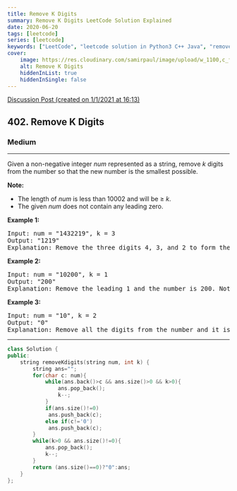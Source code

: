 ```yaml
---
title: Remove K Digits
summary: Remove K Digits LeetCode Solution Explained
date: 2020-06-20
tags: [leetcode]
series: [leetcode]
keywords: ["LeetCode", "leetcode solution in Python3 C++ Java", "remove-k-digits LeetCode Solution Explained"]
cover:
    image: https://res.cloudinary.com/samirpaul/image/upload/w_1100,c_fit,co_rgb:FFFFFF,l_text:Arial_75_bold:Remove K Digits - Solution Explained/problem-solving.webp
    alt: Remove K Digits
    hiddenInList: true
    hiddenInSingle: false
---
```



[Discussion Post (created on 1/1/2021 at 16:13)](https://leetcode.com/problems/remove-k-digits/discuss/1044925/Simple-C%2B%2B-or-Using-string-as-stack)  
<h2>402. Remove K Digits</h2><h3>Medium</h3><hr><div><p>Given a non-negative integer <i>num</i> represented as a string, remove <i>k</i> digits from the number so that the new number is the smallest possible.
</p>

<p><b>Note:</b><br>
</p><ul>
<li>The length of <i>num</i> is less than 10002 and will be ≥ <i>k</i>.</li>
<li>The given <i>num</i> does not contain any leading zero.</li>
</ul>

<p></p>

<p><b>Example 1:</b>
</p><pre>Input: num = "1432219", k = 3
Output: "1219"
Explanation: Remove the three digits 4, 3, and 2 to form the new number 1219 which is the smallest.
</pre>
<p></p>

<p><b>Example 2:</b>
</p><pre>Input: num = "10200", k = 1
Output: "200"
Explanation: Remove the leading 1 and the number is 200. Note that the output must not contain leading zeroes.
</pre>
<p></p>

<p><b>Example 3:</b>
</p><pre>Input: num = "10", k = 2
Output: "0"
Explanation: Remove all the digits from the number and it is left with nothing which is 0.
</pre>
<p></p></div>

---




```cpp
class Solution {
public:
    string removeKdigits(string num, int k) {
        string ans="";
        for(char c: num){
            while(ans.back()>c && ans.size()>0 && k>0){
                ans.pop_back();
                k--;
            }
            if(ans.size()!=0)
             ans.push_back(c);
            else if(c!='0')
             ans.push_back(c);
        }
        while(k>0 && ans.size()!=0){
            ans.pop_back();
            k--;
        }
        return (ans.size()==0)?"0":ans;
    }
};
```
